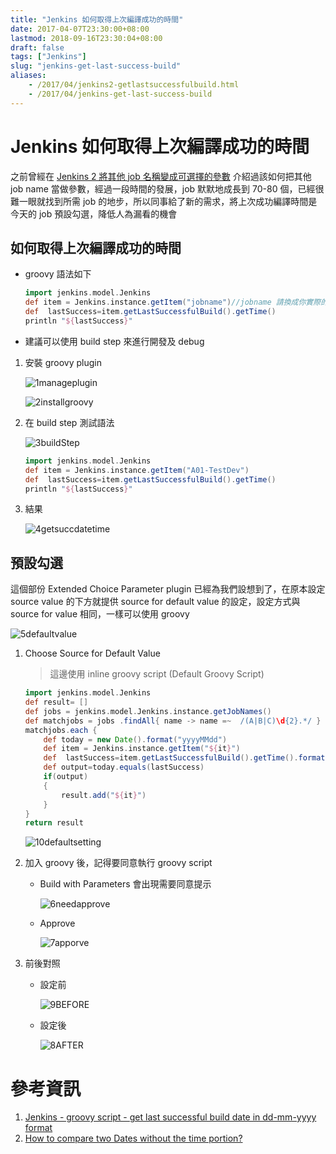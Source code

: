 ```yaml
---
title: "Jenkins 如何取得上次編譯成功的時間"
date: 2017-04-07T23:30:00+08:00
lastmod: 2018-09-16T23:30:04+08:00
draft: false
tags: ["Jenkins"]
slug: "jenkins-get-last-success-build"
aliases:
    - /2017/04/jenkins2-getlastsuccessfulbuild.html
    - /2017/04/jenkins-get-last-success-build
---
```

# Jenkins 如何取得上次編譯成功的時間
之前曾經在 [Jenkins 2 將其他 job 名稱變成可選擇的參數](//blog.yowko.com/2017/03/jenkins2-parameterize-with-job.html) 介紹過該如何把其他 job name 當做參數，經過一段時間的發展，job 默默地成長到 70-80 個，已經很難一眼就找到所需 job 的地步，所以同事給了新的需求，將上次成功編譯時間是今天的 job 預設勾選，降低人為漏看的機會

## 如何取得上次編譯成功的時間

*   groovy 語法如下
    
    ```groovy
    import jenkins.model.Jenkins
    def item = Jenkins.instance.getItem("jobname")//jobname 請換成你實際的 job name
    def  lastSuccess=item.getLastSuccessfulBuild().getTime()
    println "${lastSuccess}"
    ```

*   建議可以使用 build step 來進行開發及 debug


1.  安裝 groovy plugin
    
    ![1manageplugin](https://cloud.githubusercontent.com/assets/3851540/24797673/e0666cba-1bc4-11e7-8a5d-fc2785585ed9.png)

    ![2installgroovy](https://cloud.githubusercontent.com/assets/3851540/24797674/e0804ff4-1bc4-11e7-91f8-274fe6c81cb6.png)

2.  在 build step 測試語法

    ![3buildStep](https://cloud.githubusercontent.com/assets/3851540/24797675/e0812ae6-1bc4-11e7-8b2f-29f4395b1443.png)

    ```groovy
    import jenkins.model.Jenkins
    def item = Jenkins.instance.getItem("A01-TestDev")
    def  lastSuccess=item.getLastSuccessfulBuild().getTime()
    println "${lastSuccess}"
    ```

3.  結果

    ![4getsuccdatetime](https://cloud.githubusercontent.com/assets/3851540/24797676/e0823b3e-1bc4-11e7-9d6a-4dd7604fd949.png)

## 預設勾選

這個部份 Extended Choice Parameter plugin 已經為我們設想到了，在原本設定 source value 的下方就提供 source for default value 的設定，設定方式與 source for value 相同，一樣可以使用 groovy

![5defaultvalue](https://cloud.githubusercontent.com/assets/3851540/24797668/e05e2262-1bc4-11e7-9108-297b7129716b.png)

1.  Choose Source for Default Value

    > 這邊使用 inline groovy script (Default Groovy Script)

    ```groovy
    import jenkins.model.Jenkins
    def result= []
    def jobs = jenkins.model.Jenkins.instance.getJobNames()
    def matchjobs = jobs .findAll{ name -> name =~  /(A|B|C)\d{2}.*/ }
    matchjobs.each { 
        def today = new Date().format("yyyyMMdd")
        def item = Jenkins.instance.getItem("${it}")
        def  lastSuccess=item.getLastSuccessfulBuild().getTime().format("yyyyMMdd")
        def output=today.equals(lastSuccess)
        if(output)
        {
            result.add("${it}")
        }
    }
    return result
    ```

    ![10defaultsetting](https://cloud.githubusercontent.com/assets/3851540/24797770/5cf8db00-1bc5-11e7-9acf-2e4b05964822.png)

2.  加入 groovy 後，記得要同意執行 groovy script
    *   Build with Parameters 會出現需要同意提示
        
        ![6needapprove](https://cloud.githubusercontent.com/assets/3851540/24797669/e05f01d2-1bc4-11e7-800c-6da7ebc32efc.png)

    *   Approve

        ![7apporve](https://cloud.githubusercontent.com/assets/3851540/24797670/e05f5e5c-1bc4-11e7-87e2-13da794a1926.png)

3.  前後對照
    *   設定前
        
        ![9BEFORE](https://cloud.githubusercontent.com/assets/3851540/24797672/e06622a0-1bc4-11e7-9d25-98ec3add97d1.png)

    *   設定後
        
        ![8AFTER](https://cloud.githubusercontent.com/assets/3851540/24797671/e05feb74-1bc4-11e7-996b-d2fdaa967247.png)

# 參考資訊
1.  [Jenkins - groovy script - get last successful build date in dd-mm-yyyy format](http://stackoverflow.com/questions/32180785/jenkins-groovy-script-get-last-successful-build-date-in-dd-mm-yyyy-format)
2.  [How to compare two Dates without the time portion?](http://stackoverflow.com/questions/1439779/how-to-compare-two-dates-without-the-time-portion)
